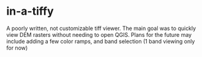 # in-a-tiffy
A poorly written, not customizable tiff viewer. The main goal was to quickly view DEM rasters without needing to open QGIS. Plans for the future may include adding a few color ramps, and band selection (1 band viewing only for now)
